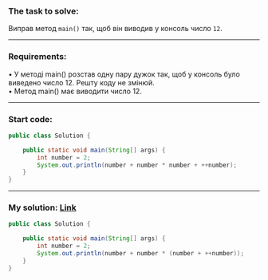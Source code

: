 ### **The task to solve:**  

Виправ метод `main()` так, щоб він виводив у консоль число `12`.

---

### **Requirements:**  

• У методі main() розстав одну пару дужок так, щоб у консоль було виведено число 12. Решту коду не змінюй.  
• Метод main() має виводити число 12.

---

### **Start code:**  

```java
public class Solution {

    public static void main(String[] args) {
        int number = 2;  
        System.out.println(number + number * number + ++number);
    }
}
```

---

### **My solution: [Link](./src/Solution.java)**  

```java
public class Solution {

    public static void main(String[] args) {
        int number = 2;  
        System.out.println(number + number * (number + ++number));
    }
}
```
